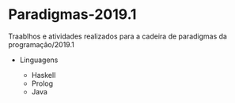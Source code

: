 # Paradigmas-2019.1

Traablhos e atividades realizados para a cadeira de paradigmas da programação/2019.1

* Linguagens

  - Haskell
  - Prolog
  - Java
